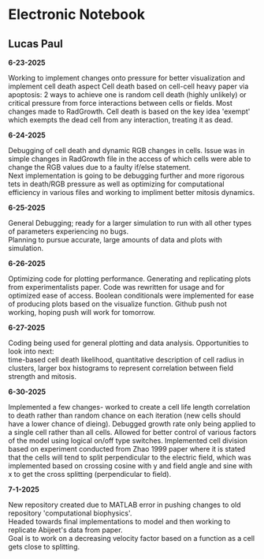 # Electronic Notebook  
## Lucas Paul  

**6-23-2025**  

Working to implement changes onto pressure for better visualization 
and implement cell death aspect
Cell death based on cell-cell heavy paper via apoptosis: 2 ways to achieve
one is random cell death (highly unlikely) or critical pressure from force 
interactions between cells or fields. 
Most changes made to RadGrowth. Cell death is based on the key idea 'exempt' 
which exempts the dead cell from any interaction, treating it as dead.

**6-24-2025**  

Debugging of cell death and dynamic RGB changes in cells. Issue was in
simple changes in RadGrowth file in the access of which cells were able to change the
RGB values due to a faulty if/else statement.  
Next implementation is going to be debugging further and more rigorous tets in death/RGB pressure
as well as optimizing for computational efficiency in various files and
working to impliment better mitosis dynamics. 

**6-25-2025**

General Debugging; ready for a larger simulation to run with all other types of parameters experiencing no bugs.  
Planning to pursue accurate, large amounts of data and plots with simulation.

**6-26-2025**

Optimizing code for plotting performance. Generating and replicating plots from experimentalists
paper. Code was rewritten for usage and for optimized ease of access. Boolean conditionals were implemented
for ease of producing plots based on the visualize function. Github push not working, hoping
push will work for tomorrow. 

**6-27-2025**

Coding being used for general plotting and data analysis. Opportunities to look into next:  
time-based cell death likelihood, quantitative description of cell radius in clusters, larger box 
histograms to represent correlation between field strength and mitosis.  

 
**6-30-2025**

Implemented a few changes- worked to create a cell life length correlation to death rather than
random chance on each iteration (new cells should have a lower chance of dieing). Debugged growth
rate only being applied to a single cell rather than all cells. Allowed for better control of various 
factors of the model using logical on/off type switches. Implemented cell division based on experiment
conducted from Zhao 1999 paper where it is stated that the cells will tend to split perpendicular to the electric field, which
was implemented based on crossing cosine with y and field angle and sine with x to get the cross
splitting (perpendicular to field). 

**7-1-2025**

New repository created due to MATLAB error in pushing changes to old repository 'computational biophysics'.  
Headed towards final implementations to model and then working to replicate Abijeet's data from paper.  
Goal is to work on a decreasing velocity factor based on a function as a cell gets close to splitting.  
